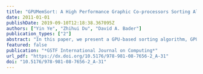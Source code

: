 ```yaml
---
title: "GPUMemSort: A High Performance Graphic Co-processors Sorting Algorithm for Large Scale In-Memory Data"
date: 2011-01-01
publishDate: 2019-09-10T12:18:38.367095Z
authors: ["Yin Ye", "Zhihui Du", "David A. Bader"]
publication_types: ["2"]
abstract: "In this paper, we present a GPU-based sorting algorithm, GPUMemSort, which achieves high performance in sorting large-scale in-memory data by exploiting high-parallel GPU processors. It consists of two algorithms: an in-core algorithm, which is responsible for sorting data in GPU global memory efficiently, and an out-of-core algorithm, which is responsible for dividing large-scale data into multiple chunks that fit GPU global memory. GPUMemSort is implemented based on NVIDIA’s CUDA framework, and some critical and detailed optimization methods are also presented. The tests of different algorithms have been run on multiple data sets. The experimental results show that our in-core sorting can outperform other comparison-based algorithms and GPUMemSort is highly effective in sorting large-scale in-memory data."
featured: false
publication: "*GSTF International Journal on Computing*"
url_pdf: "https://dx.doi.org/10.5176/978-981-08-7656-2_A-31"
doi: "10.5176/978-981-08-7656-2_A-31"
---
```


